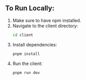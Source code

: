 ## To Run Locally:
1. Make sure to have npm installed.
2. Navigate to the client directory:
    ```bash
    cd client
    ```
3. Install dependencies:
    ```bash
    pnpm install
    ```
4. Run the client:
    ```bash
    pnpm run dev
    ```